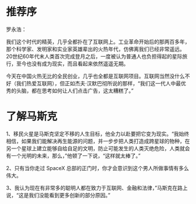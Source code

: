 # 推荐序

罗永浩：

我们这个时代的精英，几乎全都扑在了互联网上。工业革命开始后的那两百多年，那个科学家、发明家和实业家英雄辈出的火热年代，仿佛离我们已经非常遥远。20世纪60年代末人类首次完成登月之后，一度被认为普通人也负担得起的星际旅行，至今也没有成为现实，而且看起来依然遥遥无期。

今天在中国火热无比的全民创业，几乎也全都是互联网项目。互联网当然没什么不好（我们热爱互联网），但正如杰夫·汉默巴彻所说的那样，“我们这一代人中最优秀的头脑，都在思考如何让人们点击广告，这太糟糕了。”

# 了解马斯克

1、移民火星是马斯克坚定不移的人生目标，他全力以赴要把它变为现实。“我始终相信，如果我们能解决再生能源的问题，并一步步把人类打造成跨星球的物种，在另一个星球上建立能够自给自足的文明，防止可能发生的人类灭绝危险，人类就会有一个光明的未来，那么，”他顿了一下说，“这样就太棒了。”

2、只有当你走过 SpaceX 总部的正门时，你才会意识到这个男人所做事情有多么伟大。

3、我认为现在有非常多的聪明人都在致力于互联网、金融和法律，”马斯克在路上说，“这是我们没能看到更多创新的部分原因。”
